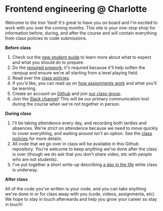 # Frontend engineering @ Charlotte

Welcome to the Iron Yard! It's great to have you on board and I'm excited to work with you over the coming months. This site is your one-stop shop for information before, during, and after the course and will contain everything from class policies to code submissions.

**Before class**

1. Check out the [new student guide](GETTING-STARTED.md) to learn more about what to expect and what you should do to prepare.
2. Do the [required prework](https://github.com/TIY-Charlotte-Frontend-Engineering/curriculum/blob/new-readme/GETTING-STARTED.md#prework); it's required because it'll help soften the rampup and ensure we're all starting from a level playing field.
3. Read over the [class policies](POLICIES.md).
4. If you'd like, you can read up on [how assignments work](https://github.com/TIY-Charlotte-Frontend-Engineering/curriculum/blob/new-readme/GETTING-STARTED.md#assignments) and what you'll be learning.
5. Create an account on [Github](https://github.com) and join [our class group](https://github.com/TIY-Charlotte-Frontend-Engineering).
6. Join the [Slack channel](tiycharlotte.slack.com)! This will be our primary communication tool during the course when we're not together in person.

**During class**

1. I'll be taking attendence every day, and recording both tardies and absences. We're strict on attendence because we need to move quickly to cover everything, and waiting around isn't an option. See the [class policies](POLICIES.md) for more details.
2. All code that we go over in class will be available in this Github repository. You're welcome to keep anything we've done after the class is over (though we do ask that you don't share video, etc with people who are not students).
3. I've put together a short write-up describing [a day in the life](https://github.com/TIY-Charlotte-Frontend-Engineering/curriculum/blob/new-readme/GETTING-STARTED.md#a-day-in-the-life) while class is underway.

**After class**

All of the code you've written is your code, and you can take anything we've done in or for class away with you (code, videos, assignments, etc). We hope to stay in touch afterwards and help you grow your career so stay in touch!